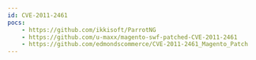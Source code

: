 ```yaml
---
id: CVE-2011-2461
pocs:
    - https://github.com/ikkisoft/ParrotNG
    - https://github.com/u-maxx/magento-swf-patched-CVE-2011-2461
    - https://github.com/edmondscommerce/CVE-2011-2461_Magento_Patch
---
```

